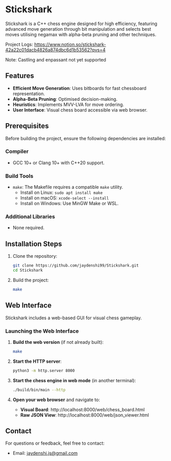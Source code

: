 # Stickshark

Stickshark is a C++ chess engine designed for high efficiency, featuring advanced move generation through bit manipulation and selects best moves utilising negamax with alpha-beta pruning and other techniques.

Project Logs: https://www.notion.so/stickshark-42a22c01dacb4826a874dbc6d1b53562?pvs=4

Note: Castling and enpassant not yet supported

## Features
- **Efficient Move Generation**: Uses bitboards for fast chessboard representation.
- **Alpha-Beta Pruning**: Optimised decision-making.
- **Heuristics**: Implements MVV-LVA for move ordering.
- **User Interface**: Visual chess board accessible via web browser.


## Prerequisites

Before building the project, ensure the following dependencies are installed:

### Compiler
- GCC 10+ or Clang 10+ with C++20 support.

### Build Tools
- `make`: The Makefile requires a compatible `make` utility.
  - Install on Linux: `sudo apt install make`
  - Install on macOS: `xcode-select --install`
  - Install on Windows: Use MinGW Make or WSL.

### Additional Libraries
- None required.


## Installation Steps

1. Clone the repository:
   ```bash
   git clone https://github.com/jaydenshi99/Stickshark.git
   cd Stickshark
   ```

2. Build the project:
   ```bash
   make
   ```


## Web Interface

Stickshark includes a web-based GUI for visual chess gameplay.

### Launching the Web Interface

1. **Build the web version** (if not already built):
   ```bash
   make
   ```

2. **Start the HTTP server**:
   ```bash
   python3 -m http.server 8000
   ```

3. **Start the chess engine in web mode** (in another terminal):
   ```bash
   ./build/bin/main --http
   ```

4. **Open your web browser** and navigate to:
   - **Visual Board**: http://localhost:8000/web/chess_board.html
   - **Raw JSON View**: http://localhost:8000/web/json_viewer.html

## Contact
For questions or feedback, feel free to contact:
- Email: jaydenshi.js@gmail.com
